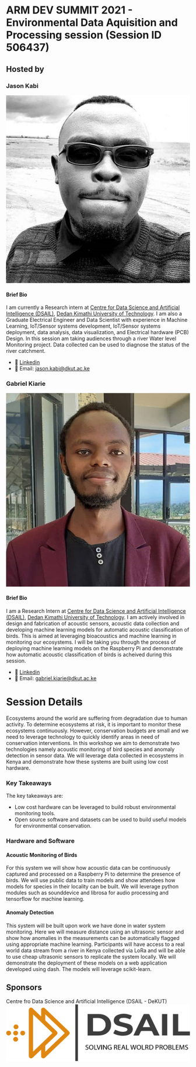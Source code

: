 
# ARM DEV SUMMIT 2021 - Environmental Data Aquisition and Processing session (Session ID 506437) 
## Hosted by

### Jason Kabi

![cover page image](/assets/img/jason.jpg)

#### Brief Bio
I am currently a Research intern at [Centre for Data Science and Artificial Intelligence (DSAIL)](https://dekut-dsail.github.io/), [Dedan Kimathi University of Technology](https://www.dkut.ac.ke/). I am also a Graduate Electrical Engineer and Data Scientist with experience in Machine Learning, IoT/Sensor systems development, IoT/Sensor systems deployment, data analysis, data visualization, and Electrical hardware (PCB) Design. In this session am  taking audiences through a river Water level Monitoring project. Data collected can be used to diagnose the status of the river catchment. 
- :link: [Linkedin](https://www.linkedin.com/in/kabi-jason-b14b68164)
- :link: Email: jason.kabi@dkut.ac.ke

### Gabriel Kiarie

![cover page image](/assets/img/passport.jpg)

#### Brief Bio
I am a Research Intern at [Centre for Data Science and Artificial Intelligence (DSAIL)](https://dekut-dsail.github.io/), [Dedan Kimathi University of Technology](https://www.dkut.ac.ke/). I am actively involved in design and fabrication of acoustic sensors, acoustic data collection and developing machine learning models for automatic acoustic classification of birds. This is aimed at leveraging bioacoustics and machine learning in monitoring our ecosystems. I will be taking you through the process of deploying machine learning models on the Raspberry Pi and demonstrate how automatic acoustic classification of birds is acheived during this session.
- :link: [Linkedin](www.linkedin.com/in/gabriel-kiarie-156351131)
- :link: Email: gabriel.kiarie@dkut.ac.ke


# Session Details

Ecosystems around the world are suffering from degradation due to human activity. To determine ecosystems at risk, it is important to monitor these ecosystems continuously. However, conservation budgets are small and we need to leverage technology to quickly identify areas in need of conservation interventions. In this workshop we aim to demonstrate two technologies namely acoustic monitoring of bird species and anomaly detection in sensor data. We will leverage data collected in ecosystems in Kenya and demonstrate how these systems are built using low cost hardware.

### Key Takeaways
The key takeaways are:
- Low cost hardware can be leveraged to build robust environmental monitoring tools.
- Open source software and datasets can be used to build useful models for environmental conservation.

### Hardware and Software
#### Acoustic Monitoring of Birds
For this system we will show how acoustic data can be continuously captured and processed on a Raspberry Pi to determine the presence of birds. We will use public data to train models and show attendees how models for species in their locality can be built. We will leverage python modules such as sounddevice and librosa for audio processing and tensorflow for machine learning.

#### Anomaly Detection
This system will be built upon work we have done in water system monitoring. Here we will measure distance using an ultrasonic sensor and show how anomalies in the measurements can be automatically flagged using appropriate machine learning. Participants will have access to a real world data stream from a river in Kenya collected via LoRa and will be able to use cheap ultrasonic sensors to replicate the system locally. We will demonstrate the deployment of these models on a web application developed using dash. The models will leverage scikit-learn.

## Sponsors 
Centre fro Data Science and Artificial Intelligence (DSAIL - DeKUT)
![cover page image](/assets/img/logo.png)


